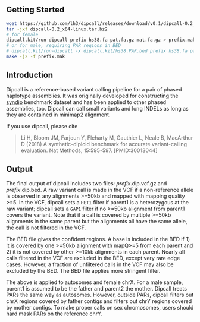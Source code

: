 ## Getting Started

```sh
wget https://github.com/lh3/dipcall/releases/download/v0.1/dipcall-0.2_x64-linux.tar.bz2
tar -jxf dipcall-0.2_x64-linux.tar.bz2
# for female
dipcall.kit/run-dipcall prefix hs38.fa pat.fa.gz mat.fa.gz > prefix.mak
# or for male, requiring PAR regions in BED
# dipcall.kit/run-dipcall -x dipcall.kit/hs38.PAR.bed prefix hs38.fa pat.fa.gz mat.fa.gz > prefix.mak
make -j2 -f prefix.mak
```

## Introduction

Dipcall is a reference-based variant calling pipeline for a pair of phased
haplotype assemblies. It was originally developed for constructing the
[syndip][syndip] benchmark dataset and has been applied to other phased
assemblies, too. Dipcall can call small variants and long INDELs as long as
they are contained in minimap2 alignment.

If you use dipcall, please cite

> Li H, Bloom JM, Farjoun Y, Fleharty M, Gauthier L, Neale B, MacArthur D
> (2018) A synthetic-diploid benchmark for accurate variant-calling evaluation.
> Nat Methods, 15:595-597. [PMID:30013044]

## Output

The final output of dipcall includes two files: *prefix*.dip.vcf.gz and
*prefix*.dip.bed. A raw variant call is made in the VCF if a non-reference
allele is observed in any alignments >=50kb and mapped with mapping quality >=5.
In the VCF, dipcall sets a `HET1` filter if parent1 is a heterozygous at the
raw variant; dipcall sets a `GAP1` filter if no >=50kb alignment from parent1
covers the variant. Note that if a call is covered by multiple >=50kb
alignments in the same parent but the alignments all have the same allele, the
call is not filtered in the VCF.

The BED file gives the confident regions. A base is included in the BED if 1)
it is covered by one >=50kb alignment with mapQ>=5 from each parent and 2)
it is not covered by other >=10kb alignments in each parent. Nearly all calls
filtered in the VCF are excluded in the BED, except very rare edge cases.
However, a fraction of unfiltered calls in the VCF may also be excluded by the
BED. The BED file applies more stringent filter.

The above is applied to autosomes and female chrX. For a male sample, parent1
is assumed to be the father and parent2 the mother. Dipcall treats PARs the
same way as autosomes. However, outside PARs, dipcall filters out chrX regions
covered by father contigs and filters out chrY regions covered by mother
contigs. To make proper calls on sex chromosomes, users should hard mask PARs
on the reference chrY.

[syndip]: https://github.com/lh3/CHM-eval
